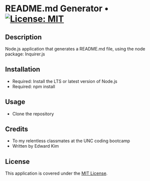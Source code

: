# README.md Generator • [![License: MIT](https://img.shields.io/badge/License-MIT-yellow.svg)](https://opensource.org/licenses/MIT)

## Description
Node.js application that generates a README.md file, using the node package: Inquirer.js

## Installation
* Required: Install the LTS or latest version of Node.js
* Required: npm install

## Usage
* Clone the repository


## Credits
* To my relentless classmates at the UNC coding bootcamp
* Written by Edward Kim

## License
This application is covered under the [MIT License](./LICENSE).